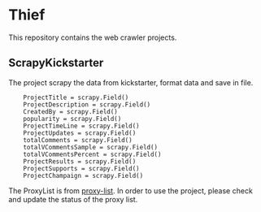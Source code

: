 # Thief
This repository contains the web crawler projects.

## ScrapyKickstarter
The project scrapy the data from kickstarter, format data and save in file.

```
    ProjectTitle = scrapy.Field()
    ProjectDescription = scrapy.Field()
    CreatedBy = scrapy.Field()
    popularity = scrapy.Field()
    ProjectTimeLine = scrapy.Field()
    ProjectUpdates = scrapy.Field()
    totalComments = scrapy.Field()
    totalVCommentsSample = scrapy.Field()
    totalVCommentsPercent = scrapy.Field()
    ProjectResults = scrapy.Field()
    ProjectSupports = scrapy.Field()
    ProjectChampaign = scrapy.Field()
```

The ProxyList is from [proxy-list](https://github.com/clarketm/proxy-list). In order to use the project, please check and update the status of the proxy list.
